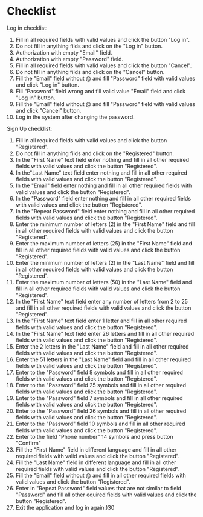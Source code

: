 # Checklist
Log in checklist:
1) Fill in all required fields with valid values and click the button "Log in". 
2) Do not fill in anything filds and click on the "Log in" button. 
3) Authorization with empty "Email" field. 
4) Authorization with empty "Password" field. 
5) Fill in all required fields with valid values and click the button "Cancel". 
6) Do not fill in anything filds and click on the "Cancel" button. 
7) Fill the "Email" field without @  and fill "Password" field with valid values and click "Log in" button.
8) Fill "Password" field wrong and fill valid value "Email" field and click "Log in" button.
9) Fill the "Email" field without @  and fill "Password" field with valid values and click "Cancel" button.
10) Log in the system after changing the password.

Sign Up checklist:
1) Fill in all required fields with valid values and click the button "Registered".
2) Do not fill in anything filds and click on the "Registered" button.
3) In the  "First Name" text field  enter  nothing and fill in all other required fields with valid values and click the button "Registered".
4) In the"Last Name"  text field enter  nothing and fill in all other required fields with valid values and click the button "Registered".
5) In the   "Email" field enter  nothing and fill in all other required fields with valid values and click the button "Registered".
6) In the   "Password" field enter  nothing and fill in all other required fields with valid values and click the button "Registered".
7) In the   "Repeat Password" field enter  nothing and fill in all other required fields with valid values and click the button "Registered".
8) Enter the minimum number of letters (2) in the "First Name" field and fill in all other required fields with valid values and click the button "Registered".
9) Enter the maximum number of letters (25) in the "First Name" field and fill in all other required fields with valid values and click the button "Registered".
10) Enter the minimum number of letters (2) in the "Last Name" field and fill in all other required fields with valid values and click the button "Registered".
11) Enter the maximum number of letters (50) in the "Last Name" field and fill in all other required fields with valid values and click the button "Registered".
12) In the  "First Name" text field enter  any number of letters from 2 to 25 and fill in all other required fields with valid values and click the button "Registered".
13) In the  "First Name" text field enter  1 letter  and fill in all other required fields with valid values and click the button "Registered".
14) In the  "First Name" text field enter  26 letters  and fill in all other required fields with valid values and click the button "Registered".
15) Enter the 2 letters in the "Last Name" field and fill in all other required fields with valid values and click the button "Registered".
16) Enter the 51 letters in the "Last Name" field and fill in all other required fields with valid values and click the button "Registered".
17) Enter to the "Password"  field 8 symbols and  fill in all other required fields with valid values and click the button "Registered".
18) Enter to the  "Password" field 25 symbols and  fill in all other required fields with valid values and click the button "Registered".
19) Enter to the  "Password" field 7 symbols and  fill in all other required fields with valid values and click the button "Registered".
20) Enter to the  "Password" field 26 symbols and  fill in all other required fields with valid values and click the button "Registered".
21) Enter to the  "Password" field 10 symbols and  fill in all other required fields with valid values and click the button "Registered".
22) Enter to the field "Phone number" 14 symbols and press button "Confirm"
23) Fill the "First Name" field in different language and fill in all other required fields with valid values and click the button "Registered".
24) Fill the "Last Name" field in different language and fill in all other required fields with valid values and click the button "Registered".
25) Fill the "Email" field without @  and fill in all other required  fields with valid values and click the button  "Registered".
26) Enter in "Repeat Password" field values that are not similar to field "Password" and fill all other equired fields with valid values and click the button "Registered".
27) Exit the application and log in again.)30
